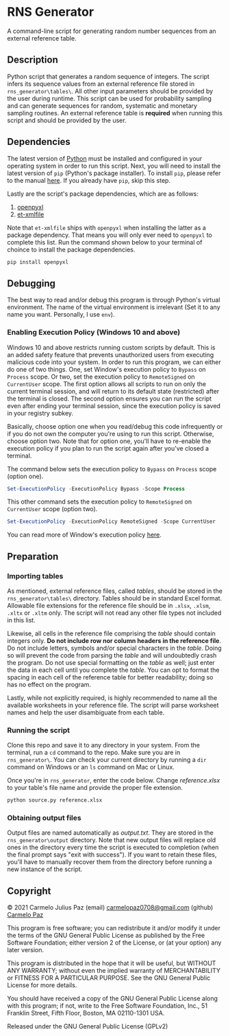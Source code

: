 # RNS Generator
A command-line script for generating random number sequences from an external reference table.

## Description
Python script that generates a random sequence of integers. The script infers its sequence values from an external reference file stored in `rns_generator\tables\`. All other input parameters should be provided by the user during runtime. This script can be used for probability sampling and can generate sequences for random, systematic and monetary sampling routines. An external reference table is **required** when running this script and should be provided by the user.

## Dependencies
The latest version of [Python](https://www.python.org/downloads/) must be installed and configured in your operating system in order to run this script. Next, you will need to install the latest version of `pip` (Python's package installer). To install `pip`, please refer to the manual [here](https://pip.pypa.io/en/stable/installation/). If you already have `pip`, skip this step. 

Lastly are the script's package dependencies, which are as follows:
1. [openpyxl](https://pypi.org/project/openpyxl/)
2. [et-xmlfile](#)

Note that `et-xmlfile` ships with `openpyxl` when installing the latter as a package dependency. That means you will only ever need to `openpyxl` to complete this list. Run the command shown below to your terminal of choince to install the package dependencies.

```python
pip install openpyxl
```

## Debugging
The best way to read and/or debug this program is through Python's virtual environment. The name of the virtual environment is irrelevant (Set it to any name you want. Personally, I use `env`).

### Enabling Execution Policy (Windows 10 and above)
Windows 10 and above restricts running custom scripts by default. This is an added safety feature that prevents unauthorized users from executing malicious code into your system. In order to run this program, we can either do one of two things. One, set Window's execution policy to `Bypass` on `Process` scope. Or two, set the execution policy to `RemoteSigned` on `CurrentUser` scope. The first option allows all scripts to run on only the current terminal session, and will return to its default state (restricted) after the terminal is closed. The second option ensures you can run the script even after ending your terminal session, since the execution policy is saved in your registry subkey.

Basically, choose option one when you read/debug this code infrequently or if you do not own the computer you're using to run this script. Otherwise, choose option two. Note that for option one, you'll have to re-enable the execution policy if you plan to run the script again after you've closed a terminal.

The command below sets the execution policy to `Bypass` on `Process` scope (option one).
```powershell
Set-ExecutionPolicy -ExecutionPolicy Bypass -Scope Process
```

This other command sets the execution policy to `RemoteSigned` on `CurrentUser` scope (option two). 
```powershell
Set-ExecutionPolicy -ExecutionPolicy RemoteSigned -Scope CurrentUser
```

You can read more of Window's execution policy [here](https://docs.microsoft.com/en-us/powershell/module/microsoft.powershell.core/about/about_execution_policies?view=powershell-7.1).

## Preparation
### Importing tables
As mentioned, external reference files, called *tables*, should be stored in the `rns_generator\tables\` directory. Tables should be in standard Excel format. Allowable file extensions for the reference file should be in `.xlsx`, `.xlsm`, `.xltx` or `.xltm` only. The script will not read any other file types not included in this list.

Likewise, all cells in the reference file comprising the *table* should contain integers only. **Do not include row nor column headers in the reference file**. Do not include letters, symbols and/or special characters in the *table*. Doing so will prevent the code from parsing the *table* and will undoubtedly crash the program. Do not use special formatting on the *table* as well; just enter the data in each cell until you complete the *table*. You can opt to format the spacing in each cell of the reference table for better readability; doing so has no effect on the program.

Lastly, while not explicitly required, is highly recommended to name all the available worksheets in your reference file. The script will parse worksheet names and help the user disambiguate from each table. 

### Running the script
Clone this repo and save it to any directory in your system. From the terminal, run a `cd` command to the repo. Make sure you are in `rns_generator\`. You can check your current directory by running a `dir` command on Windows or an `ls` command on Mac or Linux.

Once you're in `rns_generator`, enter the code below. Change *reference.xlsx* to your table's file name and provide the proper file extension.

```python
python source.py reference.xlsx
```

### Obtaining output files
Output files are named automatically as *output.txt*. They are stored in the `rns_generator\output` directory. Note that new output files will replace old ones in the directory every time the script is executed to completion (when the final prompt says "exit with success"). If you want to retain these files, you'll have to manually recover them from the directory before running a new instance of the script.

## Copyright
© 2021 Carmelo Julius Paz
(email) carmelopaz0708@gmail.com
(github) [Carmelo Paz](https://github.com/carmelopaz0708)


This program is free software; you can redistribute it and/or modify it under the terms of the GNU General Public License as published by the Free Software Foundation; either version 2 of the License, or (at your option) any later version.

This program is distributed in the hope that it will be useful, but WITHOUT ANY WARRANTY; without even the implied warranty of MERCHANTABILITY or FITNESS FOR A PARTICULAR PURPOSE. See the GNU General Public License for more details.

You should have received a copy of the GNU General Public License along with this program; if not, write to the Free Software Foundation, Inc., 51 Franklin Street, Fifth Floor, Boston, MA 02110-1301 USA.

Released under the GNU General Public License (GPLv2)
